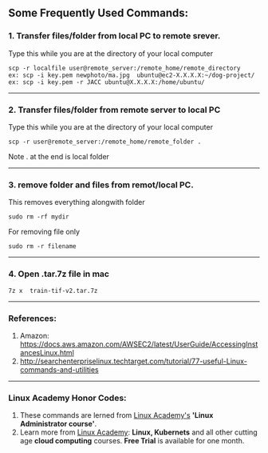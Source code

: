 

## Some Frequently Used Commands:


### 1. Transfer files/folder from local PC to remote srever.

Type this while you are at the directory of your local computer

```
scp -r localfile user@remote_server:/remote_home/remote_directory
ex: scp -i key.pem newphoto/ma.jpg  ubuntu@ec2-X.X.X.X:~/dog-project/ 
ex: scp -i key.pem -r JACC ubuntu@X.X.X.X:/home/ubuntu/
```

---------------------


### 2. Transfer files/folder from remote server to local PC

Type this while you are at the directory of your local computer

```
scp -r user@remote_server:/remote_home/remote_folder .

```

 Note . at the end is local folder
 
 --------------------

### 3. remove folder and files from remot/local PC.

This removes everything alongwith folder

```
sudo rm -rf mydir
```

For removing file only

```
sudo rm -r filename
```

-------------


### 4. Open .tar.7z file in mac
```
7z x  train-tif-v2.tar.7z
```
--------------



### References:
1. Amazon: https://docs.aws.amazon.com/AWSEC2/latest/UserGuide/AccessingInstancesLinux.html
1. http://searchenterpriselinux.techtarget.com/tutorial/77-useful-Linux-commands-and-utilities


----------------------------


### Linux Academy Honor Codes:
1. These commands are lerned from [Linux Academy's](https://linuxacademy.com/) **'Linux Administrator course'**. 
2. Learn more from [Linux Academy](https://linuxacademy.com/): **Linux, Kubernets** and all other cutting age **cloud computing** courses. **Free Trial** is available for one month.
